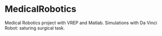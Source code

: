 # MedicalRobotics
Medical Robotics project with VREP and Matlab. Simulations with Da Vinci Robot: saturing surgical task.

